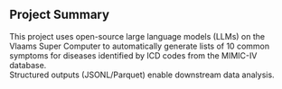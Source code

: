 ## Project Summary

This project uses open-source large language models (LLMs) on the Vlaams Super Computer to automatically generate lists of 10 common symptoms for diseases identified by ICD codes from the MIMIC-IV database.  
Structured outputs (JSONL/Parquet) enable downstream data analysis.






